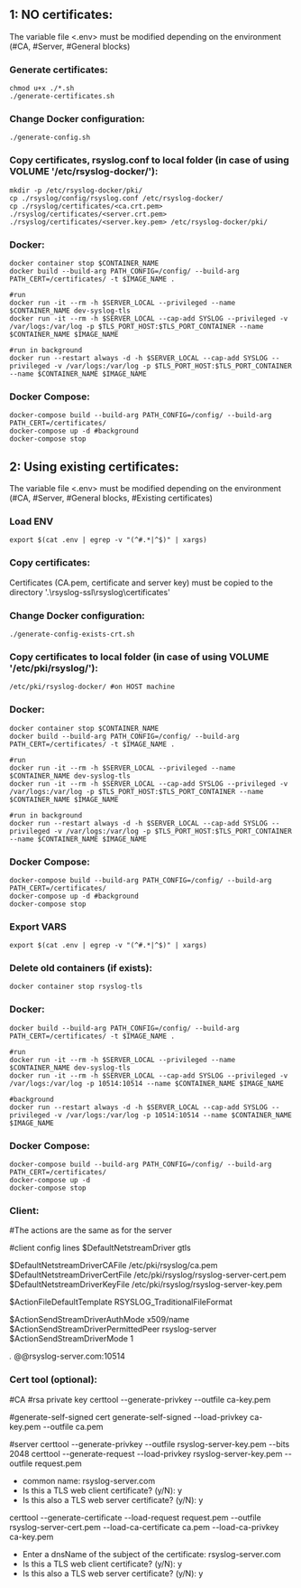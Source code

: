 ## 1: NO certificates:
The variable file <.env> must be modified depending on the environment (#CA, #Server, #General blocks)

### Generate certificates:
```
chmod u+x ./*.sh
./generate-certificates.sh
```

### Change Docker configuration:
```
./generate-config.sh
```

### Copy certificates, rsyslog.conf to local folder (in case of using VOLUME '/etc/rsyslog-docker/'):
```
mkdir -p /etc/rsyslog-docker/pki/
cp ./rsyslog/config/rsyslog.conf /etc/rsyslog-docker/
cp ./rsyslog/certificates/<ca.crt.pem> ./rsyslog/certificates/<server.crt.pem> ./rsyslog/certificates/<server.key.pem> /etc/rsyslog-docker/pki/
```

### Docker:
```
docker container stop $CONTAINER_NAME 
docker build --build-arg PATH_CONFIG=/config/ --build-arg PATH_CERT=/certificates/ -t $IMAGE_NAME .

#run
docker run -it --rm -h $SERVER_LOCAL --privileged --name $CONTAINER_NAME dev-syslog-tls
docker run -it --rm -h $SERVER_LOCAL --cap-add SYSLOG --privileged -v /var/logs:/var/log -p $TLS_PORT_HOST:$TLS_PORT_CONTAINER --name $CONTAINER_NAME $IMAGE_NAME

#run in background
docker run --restart always -d -h $SERVER_LOCAL --cap-add SYSLOG --privileged -v /var/logs:/var/log -p $TLS_PORT_HOST:$TLS_PORT_CONTAINER --name $CONTAINER_NAME $IMAGE_NAME

```
### Docker Compose: 
```
docker-compose build --build-arg PATH_CONFIG=/config/ --build-arg PATH_CERT=/certificates/
docker-compose up -d #background
docker-compose stop
```

## 2: Using existing certificates:
The variable file <.env> must be modified depending on the environment (#CA, #Server, #General blocks, #Existing certificates)

### Load ENV
```
export $(cat .env | egrep -v "(^#.*|^$)" | xargs)
```
### Copy certificates:
Certificates (CA.pem, certificate and server key) must be copied to the directory '.\rsyslog-ssl\rsyslog\certificates'

### Change Docker configuration:
```
./generate-config-exists-crt.sh
```
### Copy certificates to local folder (in case of using VOLUME '/etc/pki/rsyslog/'):
```
/etc/pki/rsyslog-docker/ #on HOST machine
```

### Docker:
```
docker container stop $CONTAINER_NAME 
docker build --build-arg PATH_CONFIG=/config/ --build-arg PATH_CERT=/certificates/ -t $IMAGE_NAME .

#run
docker run -it --rm -h $SERVER_LOCAL --privileged --name $CONTAINER_NAME dev-syslog-tls
docker run -it --rm -h $SERVER_LOCAL --cap-add SYSLOG --privileged -v /var/logs:/var/log -p $TLS_PORT_HOST:$TLS_PORT_CONTAINER --name $CONTAINER_NAME $IMAGE_NAME

#run in background
docker run --restart always -d -h $SERVER_LOCAL --cap-add SYSLOG --privileged -v /var/logs:/var/log -p $TLS_PORT_HOST:$TLS_PORT_CONTAINER --name $CONTAINER_NAME $IMAGE_NAME

```
### Docker Compose: 
```
docker-compose build --build-arg PATH_CONFIG=/config/ --build-arg PATH_CERT=/certificates/
docker-compose up -d #background
docker-compose stop
```



























### Export VARS
```
export $(cat .env | egrep -v "(^#.*|^$)" | xargs)
```

### Delete old containers (if exists):
```
docker container stop rsyslog-tls
```

### Docker:
```
docker build --build-arg PATH_CONFIG=/config/ --build-arg PATH_CERT=/certificates/ -t $IMAGE_NAME .

#run
docker run -it --rm -h $SERVER_LOCAL --privileged --name $CONTAINER_NAME dev-syslog-tls
docker run -it --rm -h $SERVER_LOCAL --cap-add SYSLOG --privileged -v /var/logs:/var/log -p 10514:10514 --name $CONTAINER_NAME $IMAGE_NAME

#background
docker run --restart always -d -h $SERVER_LOCAL --cap-add SYSLOG --privileged -v /var/logs:/var/log -p 10514:10514 --name $CONTAINER_NAME $IMAGE_NAME

```
### Docker Compose: 
```
docker-compose build --build-arg PATH_CONFIG=/config/ --build-arg PATH_CERT=/certificates/
docker-compose up -d
docker-compose stop
```
### Client:

#The actions are the same as for the server

#client config lines
$DefaultNetstreamDriver gtls

$DefaultNetstreamDriverCAFile /etc/pki/rsyslog/ca.pem
$DefaultNetstreamDriverCertFile /etc/pki/rsyslog/rsyslog-server-cert.pem
$DefaultNetstreamDriverKeyFile /etc/pki/rsyslog/rsyslog-server-key.pem

$ActionFileDefaultTemplate RSYSLOG_TraditionalFileFormat

$ActionSendStreamDriverAuthMode x509/name
$ActionSendStreamDriverPermittedPeer rsyslog-server
$ActionSendStreamDriverMode 1

*.* @@rsyslog-server.com:10514

### Cert tool (optional):

#CA
#rsa private key
certtool --generate-privkey --outfile ca-key.pem

#generate-self-signed cert
generate-self-signed --load-privkey ca-key.pem --outfile ca.pem

#server
certtool --generate-privkey --outfile rsyslog-server-key.pem --bits 2048
certtool --generate-request --load-privkey rsyslog-server-key.pem --outfile request.pem
 - common name: rsyslog-server.com
 - Is this a TLS web client certificate? (y/N): y
 - Is this also a TLS web server certificate? (y/N): y

certtool --generate-certificate --load-request request.pem --outfile rsyslog-server-cert.pem --load-ca-certificate ca.pem --load-ca-privkey ca-key.pem
 - Enter a dnsName of the subject of the certificate: rsyslog-server.com
 - Is this a TLS web client certificate? (y/N): y
 - Is this also a TLS web server certificate? (y/N): y

